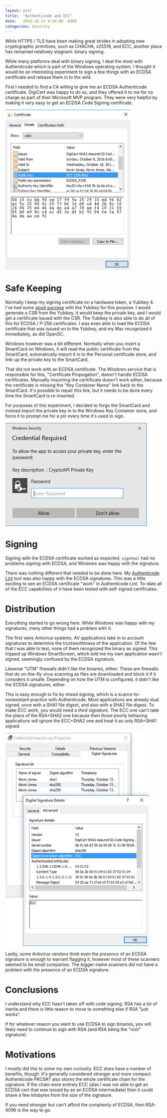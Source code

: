 ```yaml
---
layout: post
title:  "Authenticode and ECC"
date:   2016-10-13 9:30:00 -0400
categories: Security
---
```


While HTTPS / TLS have been making great strides in adopting new cryptographic
primitives, such as CHACHA, x25519, and ECC, another place has remained
relatively stagnant: binary signing.

While many platforms deal with binary signing, I deal the most with
Authenticode which is part of the Windows operating system. I thought it would
be an interesting experiment to sign a few things with an ECDSA certificate and
release them in to the wild.

First I needed to find a CA willing to give me an ECDSA Authenticode
certificate. DigiCert was happy to do so, and they offered it to me for no
charge as part of their Microsoft MVP program. They were very helpful by making
it very easy to get an ECDSA Code Signing certificate.

![ECDSA Signing Certificate][4]

# Safe Keeping

Normally I keep my signing certificate on a hardware token, a Yubikey 4. I've
had some [good success][1] with the Yubikey for this purpose. I would generate
a CSR from the Yubikey, it would keep the private key, and I would get a
certificate issued with the CSR. The Yubikey is also able to do all of this for
ECDSA / P-256 certificates. I was even able to load the ECDSA certificate that
was issued on to the Yubikey, and my Mac recognized it immediately, as did
OpenSC.

Windows however was a bit different. Normally when you insert a SmartCard on
Windows, it will read the public certificate from the SmartCard,
automatically import it in to the Personal certificate store, and link-up the
private key to the SmartCard.

That did not work with an ECDSA certificate. The Windows service that is
responsible for this, "Certificate Propogation", doesn't handle ECDSA
certificates. Manually importing the ceritificate doesn't work either, because
the certificate is missing the "Key Container Name" link back to the SmartCard.
It's possible to repair this link, but it needs to be done every time the
SmartCard is re-inserted.

For purposes of this experiment, I decided to forgo the SmartCard and instead
import the private key in to the Windows Key Container store, and force it to 
prompt me for a pin every time it's used to sign.

![Signing Pin Prompt][3]

# Signing

Signing with the ECDSA certificate worked as expected. `signtool` had no
problems signing with ECDSA, and Windows was happy with the signature.

There was nothing different that needed to be done here. My 
[Authenticode Lint][2] tool was also happy with the ECDSA signatures. This was
a little exciting to see an ECDSA certificate "work" in Authenticode Lint. 
To-date all of the ECC capabilities of it have been tested with self-signed
certificates.

# Distribution

Everything started to go wrong here. While Windows was happy with my signatures,
many other things had a problem with it.

The first were Antivirus systems. AV applications take in to account signatures
to determine the trustworthiness of the application. Of the few that I was able
to test, none of them recognized the binary as signed. This tripped up Windows
SmartScreen, which told me my own application wasn't signed, seemingly
confused by the ECDSA signature.

Likewise "UTM" firewalls didn't like the binaries, either. These are firewalls
that do on-the-fly virus scanning as files are downloaded and block it if it
considers it unsafe. Depending on how the UTM is configured, it didn't like the
ECDSA signatures, either.

This is easy enough to fix by mixed signing, which is a scarce-to-nonexistant
practice with Authenticode. Most applications are already dual signed, once with
a SHA1 file digest, and also with a SHA2 file digest. To make ECC work, you
would need a *third* signature. The ECC one can't take the place of the RSA+SHA2
one because then those poorly behaving applications will ignore the ECC+SHA2 one
and treat it as only RSA+SHA1 signed.

![Three Signature File][5]

Lastly, some Antivirus vendors think even the *presence* of an ECDSA signature
is enough to warrant flagging it, however most of these scanners seemed to be
small companies. The bigger-name scanners did not have a problem with the
presence of an ECDSA signature.

# Conclusions

I understand why ECC hasn't taken off with code signing. RSA has a lot of
inertia and there is little reason to move to something else if RSA
"just works".

If for whatever reason you want to use ECDSA to sign binaries, you will likely
need to continue to sign with RSA (and RSA being the "root" signature).

# Motivations

I mostly did this to solve my own curiosity. ECC does have a number of benefits,
though. It's generally considered stronger and more compact. Authenticode PKCS#7
also stores the whole certificate chain for the signature. If the chain were
entirely ECC (alas I was not able to get an ECDSA cert that was issued by an
an ECDSA intermediate) then it could shave a few kilobytes from the size of the
signature.

If you need stronger but can't afford the complexity of ECDSA, then RSA-4096
is the way to go.


[1]: https://textslashplain.com/2016/01/10/authenticode-in-2016/
[2]: http://github.com/vcsjones/AuthenticodeLint
[3]: /images/signing-ecdsa-pin-prompt.png
[4]: /images/signing-ecdsa-cert.png
[5]: /images/signing-triple-sign.png